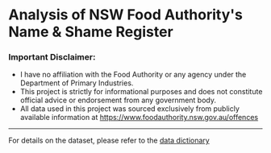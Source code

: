 # Analysis of NSW Food Authority's Name & Shame Register
### Important Disclaimer:

* I have no affiliation with the Food Authority or any agency under the Department of Primary Industries.
* This project is strictly for informational purposes and does not constitute official advice or endorsement from any government body.
* All data used in this project was sourced exclusively from publicly available information at https://www.foodauthority.nsw.gov.au/offences
---
For details on the dataset, please refer to the [data dictionary]([URL](https://github.com/liampearson/nsw-food-authority-name-and-shame/blob/main/docs/data_dictionary.md))

